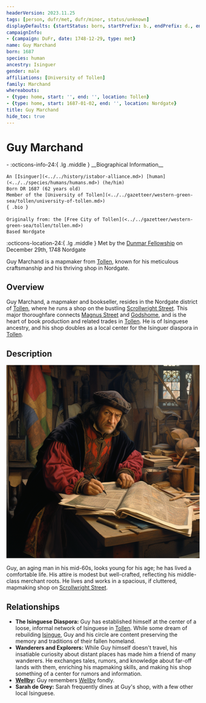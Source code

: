 ```yaml
---
headerVersion: 2023.11.25
tags: [person, dufr/met, dufr/minor, status/unknown]
displayDefaults: {startStatus: born, startPrefix: b., endPrefix: d., endStatus: died}
campaignInfo:
- {campaign: DuFr, date: 1748-12-29, type: met}
name: Guy Marchand
born: 1687
species: human
ancestry: Isinguer
gender: male
affiliations: [University of Tollen]
family: Marchand
whereabouts:
- {type: home, start: '', end: '', location: Tollen}
- {type: home, start: 1687-01-02, end: '', location: Nordgate}
title: Guy Marchand
hide_toc: true
---
```

# Guy Marchand
<div class="grid cards ext-narrow-margin ext-one-column" markdown>
- :octicons-info-24:{ .lg .middle } __Biographical Information__

    An [Isinguer](<../../history/istabor-alliance.md>) [human](<../../species/humans/humans.md>) (he/him)  
    Born DR 1687 (62 years old)  
    Member of the [University of Tollen](<../../gazetteer/western-green-sea/tollen/university-of-tollen.md>)  
    { .bio }

    Originally from: the [Free City of Tollen](<../../gazetteer/western-green-sea/tollen/tollen.md>)
    Based Nordgate
</div>



:octicons-location-24:{ .lg .middle } Met by the [Dunmar Fellowship](<../pcs/dunmar-fellowship/dunmar-fellowship.md>) on December 29th, 1748 Nordgate  


Guy Marchand is a mapmaker from [Tollen](<../../gazetteer/western-green-sea/tollen/tollen.md>), known for his meticulous craftsmanship and his thriving shop in Nordgate.
## Overview

Guy Marchand, a mapmaker and bookseller, resides in the Nordgate district of [Tollen](<../../gazetteer/western-green-sea/tollen/tollen.md>), where he runs a shop on the bustling [Scrollwright Street](<../../gazetteer/western-green-sea/tollen/scrollwright-street.md>). This major thoroughfare connects [Magnus Street](<../../gazetteer/western-green-sea/tollen/magnus-street.md>) and [Godshome](<../../gazetteer/western-green-sea/tollen/godshome.md>), and is the heart of book production and related trades in [Tollen](<../../gazetteer/western-green-sea/tollen/tollen.md>). He is of Isinguese ancestry, and his shop doubles as a local center for the Isinguer diaspora in [Tollen](<../../gazetteer/western-green-sea/tollen/tollen.md>). 
## Description

![Guy Marchand](../../assets/guy-marchand.png)

Guy, an aging man in his mid-60s, looks young for his age; he has lived a comfortable life. His attire is modest but well-crafted, reflecting his middle-class merchant roots. He lives and works in a spacious, if cluttered, mapmaking shop on [Scrollwright Street](<../../gazetteer/western-green-sea/tollen/scrollwright-street.md>).
## Relationships

- **The Isinguese Diaspora:** Guy has established himself at the center of a loose, informal network of Isinguese in [Tollen](<../../gazetteer/western-green-sea/tollen/tollen.md>). While some dream of rebuilding [Isingue](<../../gazetteer/istaros-watershed/isingue.md>), Guy and his circle are content preserving the memory and traditions of their fallen homeland.
- **Wanderers and Explorers:** While Guy himself doesn't travel, his insatiable curiosity about distant places has made him a friend of many wanderers. He exchanges tales, rumors, and knowledge about far-off lands with them, enriching his mapmaking skills, and making his shop something of a center for rumors and information. 
- **[Wellby](<../pcs/dunmar-fellowship/wellby.md>):** Guy remembers [Wellby](<../pcs/dunmar-fellowship/wellby.md>) fondly. 
- **Sarah de Grey:** Sarah frequently dines at Guy's shop, with a few other local Isinguese.

